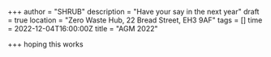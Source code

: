 +++
author = "SHRUB"
description = "Have your say in the next year"
draft = true
location = "Zero Waste Hub, 22 Bread Street, EH3 9AF"
tags = []
time = 2022-12-04T16:00:00Z
title = "AGM 2022"

+++
hoping this works